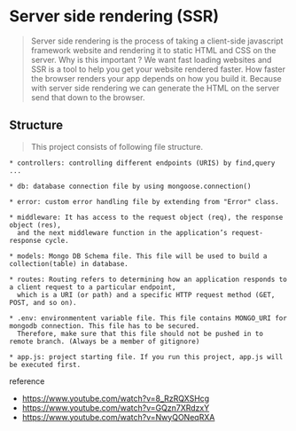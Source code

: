 # Server side rendering (SSR) 
> Server side rendering is the process of taking a client-side javascript framework website and rendering it to static HTML and CSS on the server. 
Why is this important ? We want fast loading websites and SSR is a tool to help you get your website rendered faster. 
How faster the browser renders your app depends on how you build it. Because with server side rendering we can generate the HTML on the server send that down to the browser. 

## Structure

> This project consists of following file structure. 


    * controllers: controlling different endpoints (URIS) by find,query ... 
    
    * db: database connection file by using mongoose.connection()
    
    * error: custom error handling file by extending from "Error" class.
    
    * middleware: It has access to the request object (req), the response object (res), 
      and the next middleware function in the application’s request-response cycle. 
    
    * models: Mongo DB Schema file. This file will be used to build a collection(table) in database. 
    
    * routes: Routing refers to determining how an application responds to a client request to a particular endpoint, 
      which is a URI (or path) and a specific HTTP request method (GET, POST, and so on).
    
    * .env: environmentent variable file. This file contains MONGO_URI for mongodb connection. This file has to be secured.
      Therefore, make sure that this file should not be pushed in to remote branch. (Always be a member of gitignore) 
    
    * app.js: project starting file. If you run this project, app.js will be executed first. 
    
reference
* https://www.youtube.com/watch?v=8_RzRQXSHcg
* https://www.youtube.com/watch?v=GQzn7XRdzxY
* https://www.youtube.com/watch?v=NwyQONeqRXA
